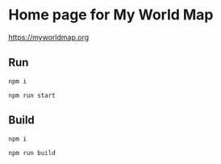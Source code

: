 # Home page for My World Map
https://myworldmap.org

## Run
`npm i`

`npm run start`

## Build
`npm i`

`npm run build`
